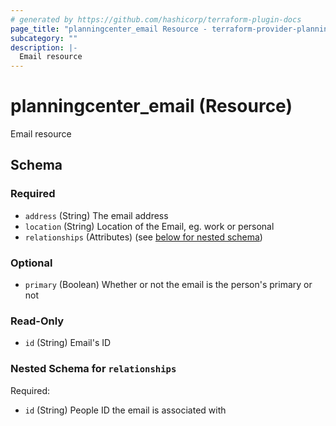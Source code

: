 ```yaml
---
# generated by https://github.com/hashicorp/terraform-plugin-docs
page_title: "planningcenter_email Resource - terraform-provider-planningcenter"
subcategory: ""
description: |-
  Email resource
---
```


# planningcenter_email (Resource)

Email resource



<!-- schema generated by tfplugindocs -->
## Schema

### Required

- `address` (String) The email address
- `location` (String) Location of the Email, eg. work or personal
- `relationships` (Attributes) (see [below for nested schema](#nestedatt--relationships))

### Optional

- `primary` (Boolean) Whether or not the email is the person's primary or not

### Read-Only

- `id` (String) Email's ID

<a id="nestedatt--relationships"></a>
### Nested Schema for `relationships`

Required:

- `id` (String) People ID the email is associated with
